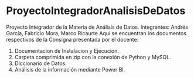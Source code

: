 # ProyectoIntegradorAnalisisDeDatos
Proyecto Integrador de la Materia de Análisis de Datos. Integrantes: Andrés García, Fabricio Mora, Marco Ricaurte
Aquí se encuentran los documentos respectivos de la Consigna presentada por el docente:
1. Documentacion de Instalacion y Ejecucion.
2. Carpeta comprimida en zip con la conexión de Python y MySQL.
3. Diccionario de Datos.
4. Análisis de la información mediante Power BI.
